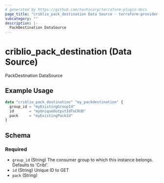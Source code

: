 ```yaml
---
# generated by https://github.com/hashicorp/terraform-plugin-docs
page_title: "criblio_pack_destination Data Source - terraform-provider-criblio"
subcategory: ""
description: |-
  PackDestination DataSource
---
```


# criblio_pack_destination (Data Source)

PackDestination DataSource

## Example Usage

```terraform
data "criblio_pack_destination" "my_packdestination" {
  group_id = "myExistingGroupId"
  id       = "myUniqueOutputIdToCRUD"
  pack     = "myExistingPackId"
}
```

<!-- schema generated by tfplugindocs -->
## Schema

### Required

- `group_id` (String) The consumer group to which this instance belongs. Defaults to 'Cribl'.
- `id` (String) Unique ID to GET
- `pack` (String)
